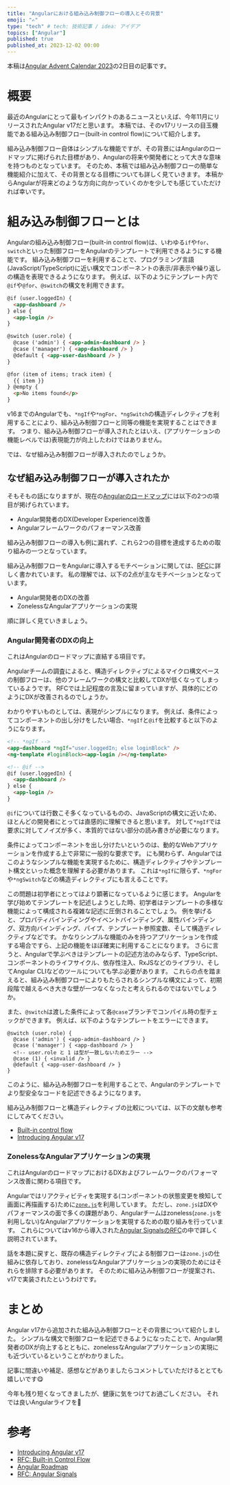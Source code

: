 ```yaml
---
title: "Angularにおける組み込み制御フローの導入とその背景"
emoji: "✍️"
type: "tech" # tech: 技術記事 / idea: アイデア
topics: ["Angular"]
published: true
published_at: 2023-12-02 00:00
---
```


本稿は[Angular Advent Calendar 2023](https://qiita.com/advent-calendar/2023/angular)の2日目の記事です。

# 概要

最近のAngularにとって最もインパクトのあるニュースといえば、今年11月にリリースされたAngular v17だと思います。
本稿では、そのv17リリースの目玉機能である組み込み制御フロー(built-in control flow)について紹介します。

組み込み制御フロー自体はシンプルな機能ですが、その背景にはAngularのロードマップに掲げられた目標があり、Angularの将来や開発者にとって大きな意味を持つものとなっています。
そのため、本稿では組み込み制御フローの簡単な機能紹介に加えて、その背景となる目標についても詳しく見ていきます。
本稿からAngularが将来どのような方向に向かっていくのかを少しでも感じていただければ幸いです。

# 組み込み制御フローとは

Angularの組み込み制御フロー(built-in control flow)は、いわゆる`if`や`for`、`switch`といった制御フローをAngularのテンプレートで利用できるようにする機能です。
組み込み制御フローを利用することで、プログラミング言語(JavaScript/TypeScript)に近い構文でコンポーネントの表示/非表示や繰り返しの構造を表現できるようになります。
例えば、以下のようにテンプレート内で`@if`や`@for`、`@switch`の構文を利用できます。

```html
@if (user.loggedIn) {
  <app-dashboard />
} else {
  <app-login />
}

@switch (user.role) {
  @case ('admin') { <app-admin-dashboard /> }
  @case ('manager') { <app-dashboard /> }
  @default { <app-user-dashboard /> }
}

@for (item of items; track item) {
  {{ item }}
} @empty {
  <p>No items found</p>
}
```

v16までのAngularでも、`*ngIf`や`*ngFor`、`*ngSwitch`の構造ディレクティブを利用することにより、組み込み制御フローと同等の機能を実現することはできます。
つまり、組み込み制御フローが導入されたとはいえ、(アプリケーションの機能レベルでは)表現能力が向上したわけではありません。

では、なぜ組み込み制御フローが導入されたのでしょうか。

## なぜ組み込み制御フローが導入されたか

そもそもの話になりますが、現在の[Angularのロードマップ](https://angular.dev/roadmap)には以下の2つの項目が掲げられています。

- Angular開発者のDX(Developer Experience)改善
- Angularフレームワークのパフォーマンス改善

組み込み制御フローの導入も例に漏れず、これら2つの目標を達成するための取り組みの一つとなっています。

組み込み制御フローをAngularに導入するモチベーションに関しては、[RFC](https://github.com/angular/angular/discussions/50719)に詳しく書かれています。
私の理解では、以下の2点が主なモチベーションとなっています。

- Angular開発者のDXの改善
- ZonelessなAngularアプリケーションの実現

順に詳しく見ていきましょう。

### Angular開発者のDXの向上

これはAngularのロードマップに直結する項目です。

Angularチームの調査によると、構造ディレクティブによるマイクロ構文ベースの制御フローは、他のフレームワークの構文と比較してDXが低くなってしまっているようです。
RFCでは上記程度の言及に留まっていますが、具体的にどのようにDXが改善されるのでしょうか。

わかりやすいものとしては、表現がシンプルになります。
例えば、条件によってコンポーネントの出し分けをしたい場合、`*ngIf`と`@if`を比較すると以下のようになります。

```html
<!-- *ngIf -->
<app-dashboard *ngIf="user.loggedIn; else loginBlock" />
<ng-template #loginBlock><app-login /></ng-template>

<!-- @if -->
@if (user.loggedIn) {
  <app-dashboard />
} else {
  <app-login />
}
```

`@if`については行数こそ多くなっているものの、JavaScriptの構文に近いため、ほとんどの開発者にとっては直感的に理解できると思います。
対して`*ngIf`では要求に対してノイズが多く、本質的ではない部分の読み書きが必要になります。

条件によってコンポーネントを出し分けたいというのは、動的なWebアプリケーションを作成する上で非常に一般的な要求です。
にも関わらず、Angularではこのようなシンプルな機能を実現するために、構造ディレクティブやテンプレート構文といった概念を理解する必要があります。
これは`*ngIf`に限らず、`*ngFor`や`*ngSwitch`などの構造ディレクティブにも言えることです。

この問題は初学者にとってはより顕著になっているように感じます。
Angularを学び始めてテンプレートを記述しようとした時、初学者はテンプレートの多様な機能によって構成される複雑な記述に圧倒されることでしょう。
例を挙げると、プロパティバインディングやイベントバインディング、属性バインディング、双方向バインディング、パイプ、テンプレート参照変数、そして構造ディレクティブなどです。
かなりシンプルな機能のみを持つアプリケーションを作成する場合ですら、上記の機能をほぼ確実に利用することになります。
さらに言うと、Angularで学ぶべきはテンプレートの記述方法のみならず、TypeScript、コンポーネントのライフサイクル、依存性注入、RxJSなどのライブラリ、そしてAngular CLIなどのツールについても学ぶ必要があります。
これらの点を踏まえると、組み込み制御フローによりもたらされるシンプルな構文によって、初期段階で越えるべき大きな壁が一つなくなったと考えられるのではないでしょうか。

また、`@switch`は渡した条件によって各`@case`ブランチでコンパイル時の型チェックができます。
例えば、以下のようなテンプレートをエラーにできます。

```
@switch (user.role) {
  @case ('admin') { <app-admin-dashboard /> }
  @case ('manager') { <app-dashboard /> }
  <!-- user.role と 1 は型が一致しないためエラー -->
  @case (1) { <invalid /> }
  @default { <app-user-dashboard /> }
}
```

このように、組み込み制御フローを利用することで、Angularのテンプレートでより型安全なコードを記述できるようになります。

組み込み制御フローと構造ディレクティブの比較については、以下の文献も参考にしてみてください。

- [Built-in control flow](https://angular.io/guide/control_flow#comparing-built-in-control-flow-to-ngif-ngswitch-and-ngfor)
- [Introducing Angular v17](https://blog.angular.io/introducing-angular-v17-4d7033312e4b#088e)

### ZonelessなAngularアプリケーションの実現

これはAngularのロードマップにおけるDXおよびフレームワークのパフォーマンス改善に関わる項目です。

Angularではリアクティビティを実現する(コンポーネントの状態変更を検知して画面に再描画する)ために[`zone.js`](https://www.npmjs.com/package/zone.js)を利用しています。
ただし、`zone.js`はDXやパフォーマンスの面で多くの課題があり、Angularチームはzoneless(`zone.js`を利用しない)なAngularアプリケーションを実現するための取り組みを行っています。
これらについてはv16から導入された[Angular SignalsのRFC](https://github.com/angular/angular/discussions/49685)の中で詳しく説明されています。

話を本題に戻すと、既存の構造ディレクティブによる制御フローは`zone.js`の仕組みに依存しており、zonelessなAngularアプリケーションの実現のためにはそれらを排除する必要があります。
そのために組み込み制御フローが提案され、v17で実装されたというわけです。

# まとめ

Angular v17から追加された組み込み制御フローとその背景について紹介しました。
シンプルな構文で制御フローを記述できるようになったことで、Angular開発者のDXが向上するとともに、zonelessなAngularアプリケーションの実現にも近づいているということがわかりました。

記事に間違いや補足、感想などがありましたらコメントしていただけるととても嬉しいです😋

今年も残り短くなってきましたが、健康に気をつけてお過ごしください。
それでは良いAngularライフを👋

# 参考

- [Introducing Angular v17](https://goo.gle/angular-v17)
- [RFC: Built-in Control Flow](https://github.com/angular/angular/discussions/50719)
- [Angular Roadmap](https://angular.dev/roadmap)
- [RFC: Angular Signals](https://github.com/angular/angular/discussions/49685)
